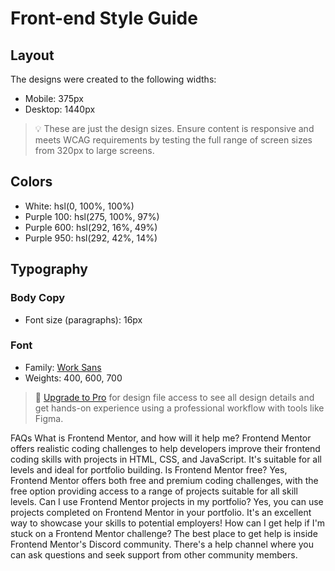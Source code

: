 # Front-end Style Guide

## Layout

The designs were created to the following widths:

-   Mobile: 375px
-   Desktop: 1440px

> 💡 These are just the design sizes. Ensure content is responsive and meets WCAG requirements by testing the full range of screen sizes from 320px to large screens.

## Colors

-   White: hsl(0, 100%, 100%)
-   Purple 100: hsl(275, 100%, 97%)
-   Purple 600: hsl(292, 16%, 49%)
-   Purple 950: hsl(292, 42%, 14%)

## Typography

### Body Copy

-   Font size (paragraphs): 16px

### Font

-   Family: [Work Sans](https://fonts.google.com/specimen/Work+Sans)
-   Weights: 400, 600, 700

> 💎 [Upgrade to Pro](https://www.frontendmentor.io/pro?ref=style-guide) for design file access to see all design details and get hands-on experience using a professional workflow with tools like Figma.

<!--  -->

FAQs What is Frontend Mentor, and how will it help me? Frontend Mentor
offers realistic coding challenges to help developers improve their
frontend coding skills with projects in HTML, CSS, and JavaScript. It's
suitable for all levels and ideal for portfolio building. Is Frontend
Mentor free? Yes, Frontend Mentor offers both free and premium coding
challenges, with the free option providing access to a range of projects
suitable for all skill levels. Can I use Frontend Mentor projects in my
portfolio? Yes, you can use projects completed on Frontend Mentor in
your portfolio. It's an excellent way to showcase your skills to
potential employers! How can I get help if I'm stuck on a Frontend
Mentor challenge? The best place to get help is inside Frontend Mentor's
Discord community. There's a help channel where you can ask questions
and seek support from other community members.
